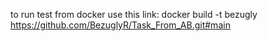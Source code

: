 to run test from docker use this link:
docker build -t bezugly https://github.com/BezuglyR/Task_From_AB.git#main
